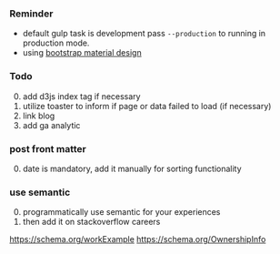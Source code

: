 ### Reminder

  -  default gulp task is development pass `--production` to running
      in production mode.
  - using [bootstrap material design](http://fezvrasta.github.io/bootstrap-material-design)


### Todo
0. add d3js index tag if necessary
0. utilize toaster to inform if page or data failed to load (if necessary)
0. link blog
0. add ga analytic

### post front matter
0. date is mandatory, add it manually for sorting functionality
### use semantic
0. programmatically use semantic for your experiences
0. then add it on stackoverflow careers

https://schema.org/workExample
https://schema.org/OwnershipInfo
